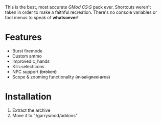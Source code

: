 This is the best, most accurate *GMod CS:S* pack ever. Shortcuts weren't taken in order to make a faithful recreation. There's no console variables or tool menus to speak of **whatsoever**!
# Features
* Burst firemode
* Custom ammo
* Improved c_hands
* Kill+selecticons
* NPC support ~~(broken)~~
* Scope & zooming functionality ~~(misaligned arcs)~~
# Installation
1. Extract the archive
2. Move it to "/garrysmod/addons"
